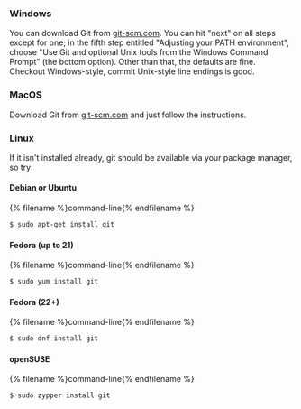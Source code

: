 ### Windows

You can download Git from [git-scm.com](https://git-scm.com/). You can hit "next" on all steps except for one; in the fifth step entitled "Adjusting your PATH environment", choose "Use Git and optional Unix tools from the Windows Command Prompt" (the bottom option). Other than that, the defaults are fine. Checkout Windows-style, commit Unix-style line endings is good.

### MacOS

Download Git from [git-scm.com](https://git-scm.com/) and just follow the instructions.

### Linux

If it isn't installed already, git should be available via your package manager, so try:

#### Debian or Ubuntu

{% filename %}command-line{% endfilename %}
```bash
$ sudo apt-get install git
```

#### Fedora (up to 21)

{% filename %}command-line{% endfilename %}
```bash
$ sudo yum install git
```

#### Fedora (22+)

{% filename %}command-line{% endfilename %}
```bash
$ sudo dnf install git
```

#### openSUSE

{% filename %}command-line{% endfilename %}
```bash
$ sudo zypper install git
```

